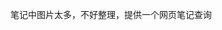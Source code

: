 笔记中图片太多，不好整理，提供一个网页笔记查询

[为知笔记--vue3]: https://6e9de850.wiz06.com/wapp/pages/view/share/s/1KDuxg3NQx7G22jsfI2P8GS71k7lWZ1EBQ8D28tQr_28fTYd

